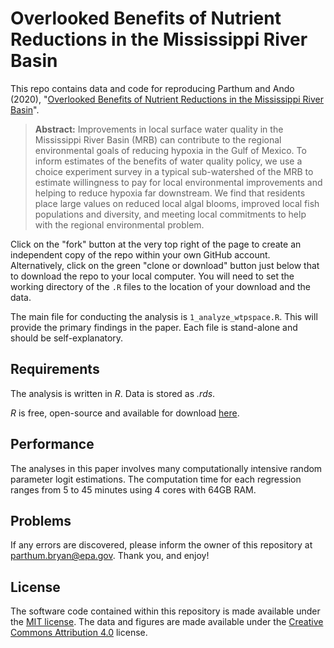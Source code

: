 # Overlooked Benefits of Nutrient Reductions in the Mississippi River Basin


This repo contains data and code for reproducing Parthum and Ando (2020), "[Overlooked Benefits of Nutrient Reductions in the Mississippi River Basin](http://dx.doi.org/)". 

> **Abstract:** Improvements in local surface water quality in the Mississippi River Basin (MRB) can contribute to the regional environmental goals of reducing hypoxia in the Gulf of Mexico. To inform estimates of the benefits of water quality policy, we use a choice experiment survey in a typical sub-watershed of the MRB to estimate willingness to pay for local environmental improvements and helping to reduce hypoxia far downstream. We find that residents place large values on reduced local algal blooms, improved local fish populations and diversity, and meeting local commitments to help with the regional environmental problem. 

Click on the "fork" button at the very top right of the page to create an independent copy of the repo within your own GitHub account. Alternatively, click on the green "clone or download" button just below that to download the repo to your local computer. You will need to set the working directory of the `.R` files to the location of your download and the data. 

The main file for conducting the analysis is `1_analyze_wtpspace.R`. This will provide the primary findings in the paper. Each file is stand-alone and should be self-explanatory.

## Requirements

The analysis is written in *R*. Data is stored as *.rds*.

*R* is free, open-source and available for download [here](https://www.r-project.org/).

## Performance

The analyses in this paper involves many computationally intensive random parameter logit estimations. The computation time for each regression ranges from 5 to 45 minutes using 4 cores with 64GB RAM.

## Problems

If any errors are discovered, please inform the owner of this repository at [parthum.bryan@epa.gov](mailto:parthum.bryan@epa.gov). Thank you, and enjoy!

## License

The software code contained within this repository is made available under the [MIT license](http://opensource.org/licenses/mit-license.php). The data and figures are made available under the [Creative Commons Attribution 4.0](https://creativecommons.org/licenses/by/4.0/) license.
